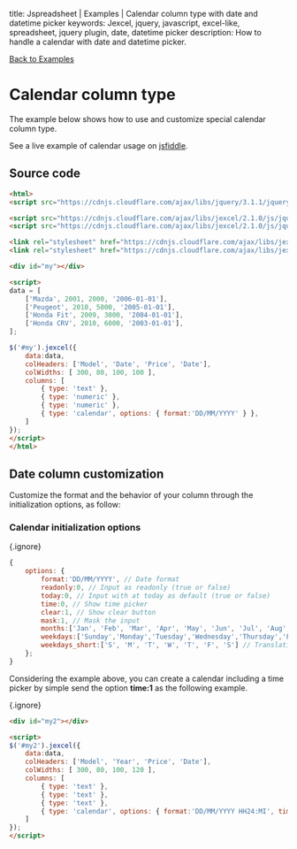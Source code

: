 title: Jspreadsheet | Examples | Calendar column type with date and datetime picker
keywords: Jexcel, jquery, javascript, excel-like, spreadsheet, jquery plugin, date, datetime picker
description: How to handle a calendar with date and datetime picker.

[Back to Examples](/jspreadsheet/v2/examples)

# Calendar column type

The example below shows how to use and customize special calendar column type.

See a live example of calendar usage on [jsfiddle](https://jsfiddle.net/spreadsheet/ajv413cb/).

## Source code

```html
<html>
<script src="https://cdnjs.cloudflare.com/ajax/libs/jquery/3.1.1/jquery.min.js"></script>

<script src="https://cdnjs.cloudflare.com/ajax/libs/jexcel/2.1.0/js/jquery.jexcel.js"></script>
<script src="https://cdnjs.cloudflare.com/ajax/libs/jexcel/2.1.0/js/jquery.jcalendar.js"></script>

<link rel="stylesheet" href="https://cdnjs.cloudflare.com/ajax/libs/jexcel/2.1.0/css/jquery.jexcel.min.css" type="text/css" />
<link rel="stylesheet" href="https://cdnjs.cloudflare.com/ajax/libs/jexcel/2.1.0/css/jquery.jcalendar.min.css" type="text/css" />

<div id="my"></div>

<script>
data = [
    ['Mazda', 2001, 2000, '2006-01-01'],
    ['Peugeot', 2010, 5000, '2005-01-01'],
    ['Honda Fit', 2009, 3000, '2004-01-01'],
    ['Honda CRV', 2010, 6000, '2003-01-01'],
];

$('#my').jexcel({
    data:data,
    colHeaders: ['Model', 'Date', 'Price', 'Date'],
    colWidths: [ 300, 80, 100, 100 ],
    columns: [
        { type: 'text' },
        { type: 'numeric' },
        { type: 'numeric' },
        { type: 'calendar', options: { format:'DD/MM/YYYY' } },
    ]
});
</script>
</html>
```  

## Date column customization

Customize the format and the behavior of your column through the initialization options, as follow:

### Calendar initialization options

{.ignore}
```javascript
{
    options: {
        format:'DD/MM/YYYY', // Date format
        readonly:0, // Input as readonly (true or false)
        today:0, // Input with at today as default (true or false)
        time:0, // Show time picker
        clear:1, // Show clear button
        mask:1, // Mask the input
        months:['Jan', 'Feb', 'Mar', 'Apr', 'May', 'Jun', 'Jul', 'Aug', 'Sep', 'Oct', 'Nov', 'Dec'], // Translations can be done here
        weekdays:['Sunday','Monday','Tuesday','Wednesday','Thursday','Friday','Saturday'], // Translations can be done here
        weekdays_short:['S', 'M', 'T', 'W', 'T', 'F', 'S'] // Translations can be done here
    };
}
```

Considering the example above, you can create a calendar including a time picker by simple send the option **time:1** as the following example.

{.ignore}
```html
<div id="my2"></div>

<script>
$('#my2').jexcel({
    data:data,
    colHeaders: ['Model', 'Year', 'Price', 'Date'],
    colWidths: [ 300, 80, 100, 120 ],
    columns: [
        { type: 'text' },
        { type: 'text' },
        { type: 'text' },
        { type: 'calendar', options: { format:'DD/MM/YYYY HH24:MI', time:1 } },
    ]
});
</script>
```

